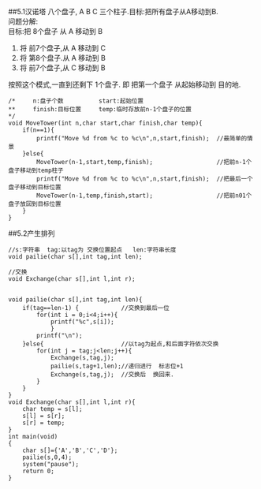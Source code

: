 ##5.1汉诺塔
八个盘子, A B C 三个柱子.目标:把所有盘子从A移动到B.  
问题分解:  
目标:把 8个盘子 从 A 移动到 B  
1. 将 前7个盘子,从 A 移动到 C  
2. 将 第8个盘子.从 A 移动到 B  
3. 将 前7个盘子,从 C 移动到 B  
  
按照这个模式,一直到还剩下 1个盘子. 即 把第一个盘子  从起始移动到 目的地.  
```
/*     n:盘子个数          start:起始位置
**     finish:目标位置     temp:临时存放前n-1个盘子的位置
*/
void MoveTower(int n,char start,char finish,char temp){
	if(n==1){
		printf("Move %d from %c to %c\n",n,start,finish);  //最简单的情景
	}else{
		MoveTower(n-1,start,temp,finish);                  //把前n-1个盘子移动到temp柱子
		printf("Move %d from %c to %c\n",n,start,finish);  //把最后一个盘子移动到目标位置
		MoveTower(n-1,temp,finish,start);                  //把前n01个盘子放回到目标位置
	}
}
```
##5.2产生排列

```
//s:字符串  tag:以tag为 交换位置起点   len:字符串长度
void pailie(char s[],int tag,int len);

//交换
void Exchange(char s[],int l,int r);


void pailie(char s[],int tag,int len){
	if(tag==len-1) {			//交换到最后一位
		for(int i = 0;i<4;i++){
			printf("%c",s[i]);
			}
		printf("\n"); 
	}else{						//以tag为起点,和后面字符依次交换 
		for(int j = tag;j<len;j++){
			Exchange(s,tag,j);	
			pailie(s,tag+1,len);//递归进行  标志位+1
			Exchange(s,tag,j);	//交换后  换回来.
		}
	}
}
void Exchange(char s[],int l,int r){
	char temp = s[l];
	s[l] = s[r];
	s[r] = temp;
}
int main(void)
{	
	char s[]={'A','B','C','D'};
	pailie(s,0,4);
	system("pause"); 
    return 0;
}
```
